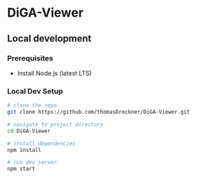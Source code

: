 # DiGA-Viewer

## Local development

### Prerequisites

- Install Node.js (latest LTS)

### Local Dev Setup

```bash
# clone the repo
git clone https://github.com/thomasDrockner/DiGA-Viewer.git

# navigate to project directory
cd DiGA-Viewer

# install dependencies
npm install

# run dev server
npm start
```
